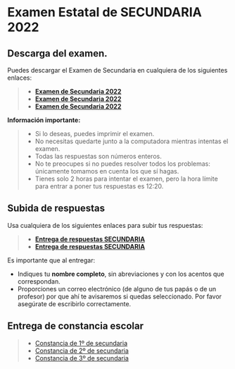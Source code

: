 # Examen Estatal de SECUNDARIA 2022

## Descarga del examen.

Puedes descargar el Examen de Secundaria en cualquiera de los siguientes enlaces:

> * **[Examen de Secundaria 2022](http://ommyuc.org/pdf/2022/2022-SECUNDARIA.pdf)**
> * **[Examen de Secundaria 2022](https://drive.google.com/file/d/13mEbFR3AQl3pjMklBSHswU37-g8HZTFE/view?usp=sharing)**
> * **[Examen de Secundaria 2022](https://www.dropbox.com/s/n6pgqu50e5k5gvf/2022-SECUNDARIA.pdf?dl=0)**

**Información importante:**

> * Si lo deseas, puedes imprimir el examen.
> * No necesitas quedarte junto a la computadora mientras intentas el examen. 
> * Todas las respuestas son números enteros.
> * No te preocupes si no puedes resolver todos los problemas: únicamente tomamos en cuenta los que sí hagas.
> * Tienes solo 2 horas para intentar el examen, pero la hora límite para entrar a poner tus respuestas es 12:20.

## Subida de respuestas

Usa  cualquiera de los siguientes enlaces para subir tus respuestas:

> * **[Entrega de respuestas SECUNDARIA](https://forms.gle/RW8FSgkM2uejcJ2bA)**
> * **[Entrega de respuestas SECUNDARIA](https://docs.google.com/forms/d/e/1FAIpQLSdQJG461m84YwfqOr4ku8HIG0MJIzNQAHzjxrnV1y_gSP92CQ/viewform?usp=sf_link)**

Es importante que al entregar:

* Indiques tu **nombre completo**, sin abreviaciones y con los acentos que correspondan.
* Proporciones un correo electrónico (de alguno de tus papás o de un profesor) por que ahí te avisaremos si quedas seleccionado. Por favor asegúrate de escribirlo correctamente.


## Entrega de constancia escolar

> * [Constancia de 1º de secundaria](https://www.dropbox.com/request/Uys94etG2d6psdWu6RPg)
> * [Constancia de 2º de secundaria](https://www.dropbox.com/request/SQbN7qDJ79dV2Tw1eiZ9)
> * [Constancia de 3º de secundaria](https://www.dropbox.com/request/JD3fCvluwlKl1QWlmRVr)
